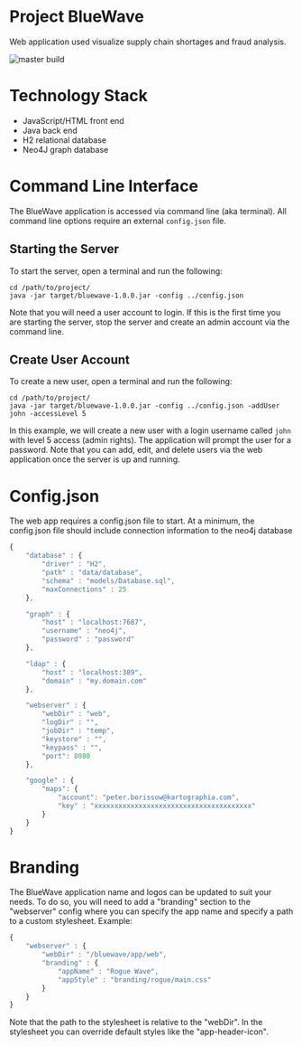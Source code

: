 # Project BlueWave

Web application used visualize supply chain shortages and fraud analysis.

![master build](https://github.com/CentrifugeTech/BlueWave/actions/workflows/java-ci.yaml/badge.svg?branch=master)

# Technology Stack

- JavaScript/HTML front end
- Java back end
- H2 relational database
- Neo4J graph database

# Command Line Interface

The BlueWave application is accessed via command line (aka terminal). All command line options require an
external `config.json` file.

## Starting the Server

To start the server, open a terminal and run the following:

```console
cd /path/to/project/
java -jar target/bluewave-1.0.0.jar -config ../config.json
```

Note that you will need a user account to login. If this is the first time you are starting the server, stop the server
and create an admin account via the command line.

## Create User Account

To create a new user, open a terminal and run the following:

```console
cd /path/to/project/
java -jar target/bluewave-1.0.0.jar -config ../config.json -addUser john -accessLevel 5
```

In this example, we will create a new user with a login username called `john` with level 5 access (admin rights). The
application will prompt the user for a password. Note that you can add, edit, and delete users via the web application
once the server is up and running.

# Config.json

The web app requires a config.json file to start. At a minimum, the config.json file should include connection
information to the neo4j database

```javascript
{
    "database" : {
        "driver" : "H2",
        "path" : "data/database",
        "schema" : "models/Database.sql",
        "maxConnections" : 25
    },

    "graph" : {
        "host" : "localhost:7687",
        "username" : "neo4j",
        "password" : "password"
    },

    "ldap" : {
        "host" : "localhost:389",
        "domain" : "my.domain.com"
    },

    "webserver" : {
        "webDir" : "web",
        "logDir" : "",
        "jobDir" : "temp",
        "keystore" : "",
        "keypass" : "",
        "port": 8080
    },

    "google" : {
        "maps": {
            "account": "peter.borissow@kartographia.com",
            "key" : "xxxxxxxxxxxxxxxxxxxxxxxxxxxxxxxxxxxxxxx"
        }
    }
}
```

# Branding

The BlueWave application name and logos can be updated to suit your needs. To do so, you will need to add a "branding"
section to the "webserver" config where you can specify the app name and specify a path to a custom stylesheet. Example:

```javascript
{
    "webserver" : {
        "webDir" : "/bluewave/app/web",
        "branding" : {
            "appName" : "Rogue Wave",
            "appStyle" : "branding/rogue/main.css"
        }
    }
}
```

Note that the path to the stylesheet is relative to the "webDir". In the stylesheet you can override default styles like
the "app-header-icon".



